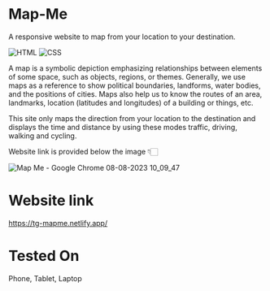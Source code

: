 # Map-Me
A responsive website to map from your location to your destination.

![HTML](https://img.shields.io/badge/html5-%23E34F26.svg?style=for-the-badge&logo=html5&logoColor=white) ![CSS](https://img.shields.io/badge/css3-%231572B6.svg?style=for-the-badge&logo=css3&logoColor=white)

A map is a symbolic depiction emphasizing relationships between elements of some space, such as objects, regions, or themes.
Generally, we use maps as a reference to show political boundaries, landforms, water bodies, and the positions of cities. Maps also help us to know the routes of an area, landmarks, location (latitudes and longitudes) of a building or things, etc.

This site only maps the direction from your location to the destination and displays the time and distance by using these modes traffic, driving, walking and cycling.

Website link is provided below the image 👇🏻


![Map Me - Google Chrome 08-08-2023 10_09_47](https://github.com/Krupal-create/Map-Me/assets/85097081/476f0607-619a-46a3-9453-f134cbeda3e1)

# Website link 
https://tg-mapme.netlify.app/

# Tested On
Phone, Tablet, Laptop 
